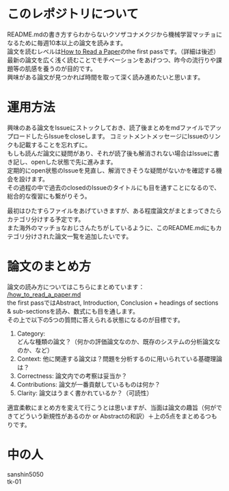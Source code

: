 # このレポジトリについて
README.mdの書き方すらわからないクソザコナメクジから機械学習マッチョになるために毎週10本以上の論文を読みます。   
論文を読むレベルは[How to Read a Paper](http://blizzard.cs.uwaterloo.ca/keshav/home/Papers/data/07/paper-reading.pdf)のthe first passです。（詳細は後述）  
最新の論文を広く浅く読むことでモチベーションをあげつつ、昨今の流行りや課題等の肌感を養うのが目的です。  
興味がある論文が見つかれば時間を取って深く読み進めたいと思います。  
   
# 運用方法
興味のある論文をIssueにストックしておき、読了後まとめをmdファイルでアップロードしたらIssueをcloseします。 
コミットメントメッセージにIssueのリンクも記載することを忘れずに。  
もしも読んだ論文に疑問があり、それが読了後も解消されない場合はIssueに書き記し、openした状態で先に進みます。  
定期的にopen状態のIssueを見直し、解消できそうな疑問がないかを確認する機会を設けます。  
その過程の中で過去のclosedのIssueのタイトルにも目を通すことになるので、総合的な復習にも繋がりそう。  
  
最初はひたすらファイルをあげていきますが、ある程度論文がまとまってきたらカテゴリ分けする予定です。  
また海外のマッチョなおじさんたちがしているように、このREADME.mdにもカテゴリ分けされた論文一覧を追加したいです。  
  
# 論文のまとめ方
論文の読み方についてはこちらにまとめています：　[/how_to_read_a_paper.md](https://github.com/yuuy-git/papers/blob/master/how_to_read_a_paper.md)  
the first passではAbstract, Introduction, Conclusion + headings of sections & sub-sectionsを読み、数式にも目を通します。  
その上で以下の5つの質問に答えられる状態になるのが目標です。

1. Category:  
どんな種類の論文？（何かの評価論文なのか、既存のシステムの分析論文なのか、など）  
2. Context:
他に関連する論文は？問題を分析するのに用いられている基礎理論は？  
3. Correctness:
論文内での考察は妥当か？  
4. Contributions:
論文が一番貢献しているものは何か？  
5. Clarity:
論文はうまく書かれているか？（可読性）  
  
適宜柔軟にまとめ方を変えて行こうとは思いますが、当面は論文の趣旨（何ができてどういう新規性があるのか or Abstractの和訳）＋上の5点をまとめるつもりです。  

# 中の人
sanshin5050  
tk-01    
